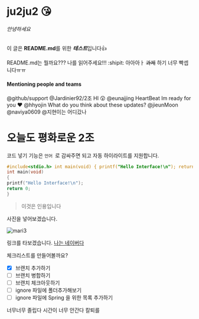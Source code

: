 # ju2ju2 :kissing_heart:
###### 안녕하세요 
이 글은 **README.md**를 위한 ***테스트***입니다:+1:



README.md는 뭘까요??? 나를 읽어주세요!!! :shipit:
아아아ㅏ ~~과제~~ 하기 너무 빡셉니다ㅠㅠ


#### Mentioning people and teams
@github/support 
@Jardinier92/2조 HI :astonished:
@eunajjing HeartBeat Im ready for you :heart:
@hhyojin What do you think about these updates?
@jieunMoon 
@naviya0609
@지현이는 어디갔나



# 오늘도 평화로운 2조




코드 넣기 기능은 ```언어 ```로 감싸주면 되고 자동 하이라이트를 지원합니다.

```c
#include<stdio.h> int main(void) { printf("Hello Interface!\n"); return 0; }
int main(void)
{
printf("Hello Interface!\n");
return 0;
}
```

>이것은 인용입니다


사진을 넣어보겠습니다.

![mari3](https://user-images.githubusercontent.com/40750607/45188623-1567b700-b270-11e8-9ce1-91f8a34ba73b.PNG)

링크를 타보겠습니다.
[나는 네이버다](https://www.naver.com)

체크리스트를 만들어볼까요?
- [x] 브랜치 추가하기
- [ ] 브랜치 병합하기
- [ ] 브랜치 체크아웃하기
- [ ] ignore 파일에 폴더추가해보기
- [ ] ignore 파일에 Spring 을 위한 목록 추가하기

너무너무 졸립다 시간이 너무 안간다
칼퇴를 


